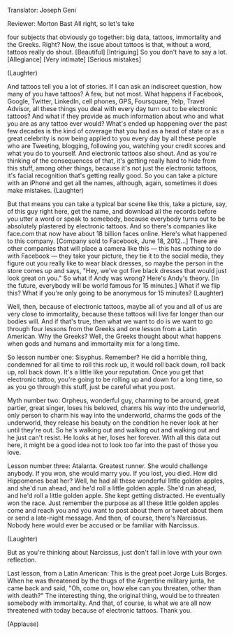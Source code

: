 

Translator: Joseph Geni

Reviewer: Morton Bast
All right, so let&#39;s take

four subjects that obviously go together:
big data, tattoos, immortality and the Greeks.
Right?
Now, the issue about tattoos is that,
without a word, tattoos really do shout.
[Beautiful]
[Intriguing]
So you don&#39;t have to say a lot.
[Allegiance]
[Very intimate]
[Serious mistakes]

(Laughter)

And tattoos tell you a lot of stories.
If I can ask an indiscreet question,
how many of you have tattoos?
A few, but not most.
What happens if Facebook, Google, Twitter, LinkedIn,
cell phones, GPS, Foursquare, Yelp, Travel Advisor,
all these things you deal with every day
turn out to be electronic tattoos?
And what if they provide as much information
about who and what you are as any tattoo ever would?
What&#39;s ended up happening over the past few decades
is the kind of coverage that you had as a head of state
or as a great celebrity
is now being applied to you every day by all these people
who are Tweeting, blogging, following you,
watching your credit scores and what you do to yourself.
And electronic tattoos also shout.
And as you&#39;re thinking of the consequences of that,
it&#39;s getting really hard to hide from this stuff, among other things,
because it&#39;s not just the electronic tattoos,
it&#39;s facial recognition that&#39;s getting really good.
So you can take a picture with an iPhone and get all the names,
although, again, sometimes it does make mistakes. 
(Laughter)

But that means you can take a typical bar scene like this,
take a picture, say, of this guy right here,
get the name, and download all the records
before you utter a word or speak to somebody,
because everybody turns out to be
absolutely plastered by electronic tattoos.
And so there&#39;s companies like face.com that now have
about 18 billion faces online.
Here&#39;s what happened to this company.
[Company sold to Facebook, June 18, 2012...]
There are other companies that will place a camera
like this — this has nothing to do with Facebook —
they take your picture, they tie it to the social media,
they figure out you really like to wear black dresses,
so maybe the person in the store comes up and says,
&quot;Hey, we&#39;ve got five black dresses
that would just look great on you.&quot;
So what if Andy was wrong?
Here&#39;s Andy&#39;s theory.
[In the future, everybody will be world famous for 15 minutes.]
What if we flip this?
What if you&#39;re only going to be anonymous for 15 minutes? 
(Laughter)

Well, then, because of electronic tattoos,
maybe all of you and all of us are very close to immortality,
because these tattoos will live
far longer than our bodies will.
And if that&#39;s true, then what we want to do
is we want to go through four lessons from the Greeks
and one lesson from a Latin American.
Why the Greeks?
Well, the Greeks thought about what happens
when gods and humans and immortality mix for a long time.

So lesson number one: Sisyphus.
Remember? He did a horrible thing, condemned for all time
to roll this rock up, it would roll back down,
roll back up, roll back down.
It&#39;s a little like your reputation.
Once you get that electronic tattoo,
you&#39;re going to be rolling up and down for a long time,
so as you go through this stuff,
just be careful what you post.

Myth number two: Orpheus, wonderful guy,
charming to be around, great partier, great singer,
loses his beloved, charms his way into the underworld,
only person to charm his way into the underworld,
charms the gods of the underworld,
they release his beauty on the condition
he never look at her until they&#39;re out.
So he&#39;s walking out and walking out and walking out
and he just can&#39;t resist. He looks at her, loses her forever.
With all this data out here, it might be a good idea
not to look too far into the past of those you love.

Lesson number three: Atalanta.
Greatest runner. She would challenge anybody.
If you won, she would marry you.
If you lost, you died.
How did Hippomenes beat her?
Well, he had all these wonderful little golden apples,
and she&#39;d run ahead, and he&#39;d roll a little golden apple.
She&#39;d run ahead, and he&#39;d roll a little golden apple.
She kept getting distracted. He eventually won the race.
Just remember the purpose as all these little golden apples
come and reach you and you want to post about them
or tweet about them or send a late-night message.
And then, of course, there&#39;s Narcissus.
Nobody here would ever be accused or be familiar with Narcissus.

(Laughter)

But as you&#39;re thinking about Narcissus,
just don&#39;t fall in love with your own reflection.

Last lesson, from a Latin American:
This is the great poet Jorge Luis Borges.
When he was threatened by the thugs
of the Argentine military junta,
he came back and said, &quot;Oh, come on,
how else can you threaten, other than with death?&quot;
The interesting thing, the original thing,
would be to threaten somebody with immortality.
And that, of course, is what we are all
now threatened with today because of electronic tattoos.
Thank you.

(Applause)

